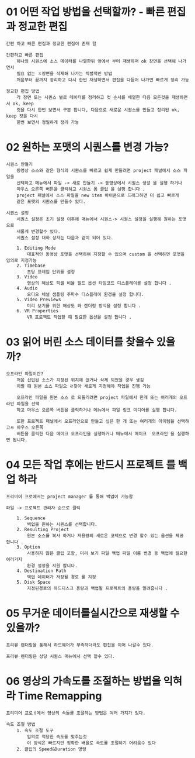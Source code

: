 # 01 어떤 작업 방법을 선택할까? - 빠른 편집과 정교한 편집
    간편 하고 빠른 편집과 정교한 편집이 존재 함

    간편하고 빠른 편집 
        하나의 시퀀스에 소스 데이터를 나열한뒤 앞에서 부터 재생하며 ok 장면을 선택해 나가면서
        필요 없는 ㅈ장면을 삭제해 나가는 직렬적인 방법 
        처음부터 끝까지 정리하고 다시 한번 재생하면서 편집을 다듬어 나가면 빠르게 정리 가능

    정교한 편집 방법
        각 장면 또는 시퀀스 별로 데이터를 정리하고 컷 순서를 배열한 다음 모든것을 재생하면서 ok, keep 
        컷을 다시 한번 보면서 구분 합니다, 다음으로 새로운 시퀀스를 만들고 정리된 ok, keep 컷을 다시 
        한번 보면서 정밀하게 정리 가능


# 02 원하는 포맷의 시퀀스를 변경 가능?
    
    시퀀스 만들기
        동영상 소스와 같은 형식의 시퀀스를 빠르고 쉽게 만들려면 project 패널에서 소스 파일을
        선택하고 메뉴에서 파일 -> 새로 만들기 -> 동영상에서 시퀀스 생성 을 실행 하거나
        마우스 오른쪽 버튼을 클릭하고 시퀀스 폼 클립 을 실행 합니다 . 
        project 패널에서 소스 파일을 new item 아이콘으로 드래그하면 더 쉽고 빠르게 
        같은 포맷의 시퀀스를 만들수 있다.

    시퀀스 설정
        시퀀스 설정은 초기 설정 이후에 매뉴에서 시퀀스-> 시퀀스 설정을 실행해 원하는 포맷으로
        새롭게 변경할수 있다.
        시퀀스 설정 대화 상자는 다음과 같이 되어 있다.

        1. Editing Mode
            대표적인 동영상 포맷을 선택하여 지정할 수 있으며 custom 을 선택하면 포맷을 임의로 지정가능
        2. Timebase
            초당 프레임 단위를 설정
        3. Video 
            영상의 해상도 픽셀 비율 필드 옵션 타임코드 디스플레이를 설정 합니다 .
        4. Audio
            오디오 채널 샘플링 주파수 디스플레이 환경을 설정 합니다.
        5. Video Previews
            미리 보기를 위한 해상도 와 렌더링 방식을 설정 합니다 .
        6. VR Properties
            VR 프로젝트 작업할 떄 필요한 옵션을 설정 합니다 . 

# 03 읽어 버린 소스 데이터를 찾을수 있을까?
    오프라인 파일이란?
        처음 삽입된 소스가 지정된 위치에 없거나 삭제 되었을 경우 생김
        이럴 떄 원본 소스 파일으 ㄹ찾아 새로게 지정해야 작업을 진행 가능

        오프라인 파일을 원본 소스 로 되돌리려면 project 파일에서 한개 또는 여러개의 오프라인 파일을 선택 
        하고 마우스 오른쪽 버튼을 클릭하거나 메뉴에서 파일 링크 미디어를 실행 합니다.

        또한 프로젝트 패널에서 오프라인으로 만들고 싶은 한 개 또는 여러개의 아이템을 선택하고ㅛ 마우스 오른쪽
        버튼을 클릭한 다음 메이크 오프라인을 실행하거나 매뉴에서 메이크  오프라인 을 실행하면 됩니다.

# 04 모든 작업 후에는 반드시 프로젝트 를 백업 하라 
    프리미어 프로에서는 project manager 를 통해 백업이 가능함

    파일 -> 프로젝트 관리자 순으로 클릭

        1. Sequence
            백업을 원하는 시퀀스를 선택합니다.
        2. Resulting Project
            원본 소스를 복사 하거나 저용량의 새로운 코덱으로 변경 할수 있는 옵션을 제공 합니다 .
        3. Option 
            사용하지 않은 클립 포함, 미리 보기 파일 백업 파일 이름 변경 등 백업에 필요한 여러가지 
            환경 설정을 지원 합니다. 
        4. Destination Path
            백업 데이터가 저장될 경로 를 지정
        5. Disk Space
            지정된경로의 하드디스크 용량과 백업될 프로젝트의 용량을 알려줍니다 .

# 05 무거운 데이터를실시간으로 재생할 수 있을까?
    프리뷰 렌더링을 통해서 하드웨어가 부족하더라도 편집을 이어 나갈수 있다.

    프리뷰 렌더링은 상당 시퀀스 매뉴에서 선택 할수 있다.
    
# 06 영상의 가속도를 조절하는 방법을 익혀라 Time Remapping
    프리미어 프로ㅓ에서 영상의 속돌를 조절하는 방법은 여러 가지가 있다.
    
    속도 조절 방법
        1. 속도 조절 도구
            임의로 적당한 속도를 맞추는것 
            이 방식은 빠르지만 정확한 배율로 속도를 조절하기 어려움수 있다
        2. 클립의 Speed&Duration 명령
        
